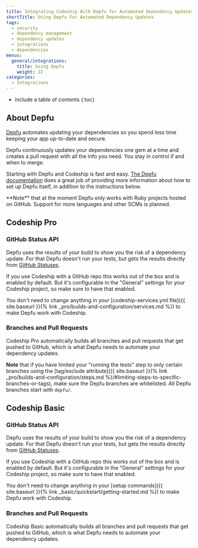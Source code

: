 ```yaml
---
title: Integrating Codeship With Depfu for Automated Dependency Updates
shortTitle: Using Depfu For Automated Dependency Updates
tags:
  - security
  - dependency management
  - dependency updates
  - integrations
  - dependencies
menus:
  general/integrations:
    title: Using Depfu
    weight: 22
categories:
  - Integrations
---
```


* include a table of contents
{:toc}

## About Depfu

[Depfu](https://depfu.com) automates updating your dependencies so you spend less time keeping your app up-to-date and secure.

Depfu continuously updates your dependencies one gem at a time and creates a pull request with all the info you need. You stay in control if and when to merge.

Starting with Depfu and Codeship is fast and easy. [The Depfu documentation](https://depfu.com/docs) does a great job of providing more information about how to set up Depfu itself, in addition to the instructions below.

<div class="info-block">
**Note** that at the moment Depfu only works with Ruby projects hosted on GitHub. Support for more languages and other SCMs is planned.
</div>


## Codeship Pro

### GitHub Status API

Depfu uses the results of your build to show you the risk of a dependency update. For that Depfu doesn't run your tests, but gets the results directly from [GitHub Statuses](https://help.github.com/articles/about-statuses/).

If you use Codeship with a GitHub repo this works out of the box and is enabled by default. But it's configurable in the "General" settings for your Codeship project, so make sure to have that enabled.

You don't need to change anything in your [codeship-services.yml file]({{ site.baseurl }}{% link _pro/builds-and-configuration/services.md %}) to make Depfu work with Codeship.

### Branches and Pull Requests

Codeship Pro automatically builds all branches and pull requests that get pushed to GitHub, which is what Depfu needs to automate your dependency updates.

**Note** that if you have limited your "running the tests" step to only certain branches using the [tag/exclude attribute]({{ site.baseurl }}{% link _pro/builds-and-configuration/steps.md %}/#limiting-steps-to-specific-branches-or-tags), make sure the Depfu branches are whitelisted. All Depfu branches start with `depfu/`.


## Codeship Basic

### GitHub Status API

Depfu uses the results of your build to show you the risk of a dependency update. For that Depfu doesn't run your tests, but gets the results directly from [GitHub Statuses](https://help.github.com/articles/about-statuses/).

If you use Codeship with a GitHub repo this works out of the box and is enabled by default. But it's configurable in the "General" settings for your Codeship project, so make sure to have that enabled.

You don't need to change anything in your [setup commands]({{ site.baseurl }}{% link _basic/quickstart/getting-started.md %}) to make Depfu work with Codeship.

### Branches and Pull Requests

Codeship Basic automatically builds all branches and pull requests that get pushed to GitHub, which is what Depfu needs to automate your dependency updates.
